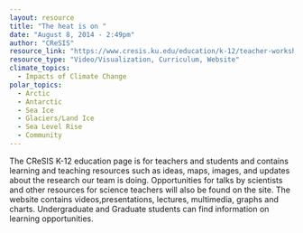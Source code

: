 ```yaml
---
layout: resource
title: "The heat is on "
date: "August 8, 2014 - 2:49pm"
author: "CReSIS"
resource_link: "https://www.cresis.ku.edu/education/k-12/teacher-workshops"
resource_type: "Video/Visualization, Curriculum, Website"
climate_topics:
  - Impacts of Climate Change
polar_topics:
  - Arctic
  - Antarctic
  - Sea Ice
  - Glaciers/Land Ice
  - Sea Level Rise
  - Community
---
```


The CReSIS K-12 education page is for teachers and students and contains learning and teaching resources such as ideas, maps, images, and updates about the research our team is doing. Opportunities for talks by scientists and other resources for science teachers will also be found on the site.  The website contains videos,presentations, lectures, multimedia, graphs and charts.  Undergraduate and Graduate students can find information on learning opportunities.

